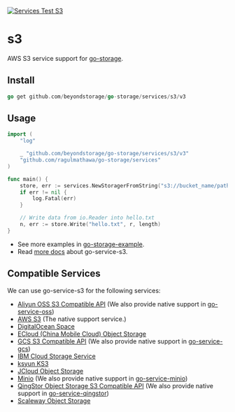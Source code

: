 [![Services Test S3](https://github.com/beyondstorage/go-storage/actions/workflows/services-test-s3.yml/badge.svg)](https://github.com/beyondstorage/go-storage/actions/workflows/services-test-s3.yml)

# s3

AWS S3 service support for
[go-storage](https://github.com/beyondstorage/go-storage).

## Install

```go
go get github.com/beyondstorage/go-storage/services/s3/v3
```

## Usage

```go
import (
	"log"

	_ "github.com/beyondstorage/go-storage/services/s3/v3"
	"github.com/ragulmathawa/go-storage/services"
)

func main() {
	store, err := services.NewStoragerFromString("s3://bucket_name/path/to/workdir")
	if err != nil {
		log.Fatal(err)
	}

	// Write data from io.Reader into hello.txt
	n, err := store.Write("hello.txt", r, length)
}
```

- See more examples in
  [go-storage-example](https://github.com/beyondstorage/go-storage-example).
- Read [more docs](https://beyondstorage.io/docs/go-storage/services/s3) about
  go-service-s3.

## Compatible Services

We can use go-service-s3 for the following services:

- [Aliyun OSS S3 Compatible API](https://help.aliyun.com/apsara/agile-data/v_2_5_0_20200506/oss/insight-developer-guide/s3-api-compatibility-instructions.html)
  (We also provide native support in
  [go-service-oss](https://github.com/beyondstorage/go-service-oss))
- [AWS S3](https://aws.amazon.com/s3/) (The native support service.)
- [DigitalOcean Space](https://www.digitalocean.com/products/spaces/)
- [ECloud (China Mobile Cloud) Object Storage](https://www.ctyun.cn/products/10020000)
- [GCS S3 Compatible API](https://cloud.google.com/storage/docs/interoperability)
  (We also provide native support in
  [go-service-gcs](https://github.com/beyondstorage/go-service-gcs))
- [IBM Cloud Storage Service](https://www.ibm.com/cloud/storage)
- [ksyun KS3](https://www.ksyun.com/nv/product/KS3.html)
- [JCloud Object Storage](https://www.jdcloud.com/cn/products/object-storage-service)
- [Minio](https://min.io/) (We also provide native support in
  [go-service-minio](https://github.com/beyondstorage/go-service-minio))
- [QingStor Object Storage S3 Compatible API](https://docs.qingcloud.com/qingstor/s3/)
  (We also provide native support in
  [go-service-qingstor](https://github.com/beyondstorage/go-service-qingstor))
- [Scaleway Object Storage](https://www.scaleway.com/en/object-storage/)
